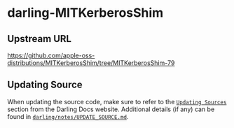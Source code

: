 # darling-MITKerberosShim

## Upstream URL

https://github.com/apple-oss-distributions/MITKerberosShim/tree/MITKerberosShim-79

## Updating Source

When updating the source code, make sure to refer to the [`Updating Sources`](https://docs.darlinghq.org/contributing/updating-sources/index.html#updating-sources) section from the Darling Docs website. Additional details (if any) can be found in [`darling/notes/UPDATE_SOURCE.md`](darling/notes/UPDATE_SOURCE.md).